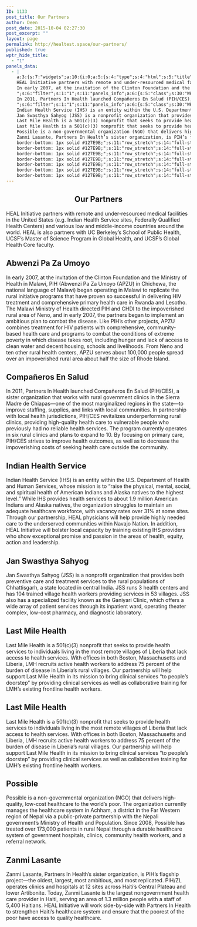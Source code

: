 ```yaml
---
ID: 1133
post_title: Our Partners
author: Deen
post_date: 2015-10-04 02:27:30
post_excerpt: ""
layout: page
permalink: http://healtest.space/our-partners/
published: true
wptr_hide_title:
  - "1"
panels_data:
  - |
    a:3:{s:7:"widgets";a:10:{i:0;a:5:{s:4:"type";s:4:"html";s:5:"title";s:0:"";s:4:"text";s:446:"<h2 style="text-align: center;">Our Partners</h2>
    HEAL Initiative partners with remote and under-resourced medical facilities in the United States (e.g. Indian Health Service sites, Federally Qualified Health Centers) and various low and middle-income countries around the world. HEAL is also partners with UC Berkeley’s School of Public Health, UCSF’s Master of Science Program in Global Health, and UCSF’s Global Health Core faculty.";s:6:"filter";s:1:"1";s:11:"panels_info";a:5:{s:5:"class";s:30:"WP_Widget_Black_Studio_TinyMCE";s:4:"grid";i:0;s:4:"cell";i:0;s:2:"id";i:0;s:5:"style";a:4:{s:10:"widget_css";s:13:"padding: 10%;";s:10:"background";s:7:"#f2f2f2";s:27:"background_image_attachment";b:0;s:18:"background_display";s:4:"tile";}}}i:1;a:5:{s:4:"type";s:4:"html";s:5:"title";s:0:"";s:4:"text";s:0:"";s:6:"filter";s:1:"1";s:11:"panels_info";a:6:{s:5:"class";s:30:"WP_Widget_Black_Studio_TinyMCE";s:3:"raw";b:0;s:4:"grid";i:0;s:4:"cell";i:1;s:2:"id";i:1;s:5:"style";a:3:{s:10:"widget_css";s:18:"min-height: 400px;";s:27:"background_image_attachment";i:1134;s:18:"background_display";s:5:"cover";}}}i:2;a:5:{s:4:"type";s:4:"html";s:5:"title";s:0:"";s:4:"text";s:1032:"<h2>Abwenzi Pa Za Umoyo</h2>
    In early 2007, at the invitation of the Clinton Foundation and the Ministry of Health in Malawi, PIH (Abwenzi Pa Za Umoyo (APZU) in Chichewa, the national language of Malawi) began operating in Malawi to replicate the rural initiative programs that have proven so successful in delivering HIV treatment and comprehensive primary health care in Rwanda and Lesotho. The Malawi Ministry of Health directed PIH and CHDI to the impoverished rural area of Neno, and in early 2007, the partners began to implement an ambitious plan to combat the disease. Like PIH’s other projects, APZU combines treatment for HIV patients with comprehensive, community-based health care and programs to combat the conditions of extreme poverty in which disease takes root, including hunger and lack of access to clean water and decent housing, schools and livelihoods. From Neno and ten other rural health centers, APZU serves about 100,000 people spread over an impoverished rural area about half the size of Rhode Island.
    ";s:6:"filter";s:1:"1";s:11:"panels_info";a:6:{s:5:"class";s:30:"WP_Widget_Black_Studio_TinyMCE";s:3:"raw";b:0;s:4:"grid";i:1;s:4:"cell";i:1;s:2:"id";i:2;s:5:"style";a:1:{s:18:"background_display";s:4:"tile";}}}i:3;a:5:{s:4:"type";s:4:"html";s:5:"title";s:0:"";s:4:"text";s:760:"<h2>Compañeros En Salud</h2>
    In 2011, Partners In Health launched Compañeros En Salud (PIH/CES), a sister organization that works with rural government clinics in the Sierra Madre de Chiapas—one of the most marginalized regions in the state—to improve staffing, supplies, and links with local communities. In partnership with local health jurisdictions, PIH/CES revitalizes underperforming rural clinics, providing high-quality health care to vulnerable people who previously had no reliable health services. The program currently operates in six rural clinics and plans to expand to 10. By focusing on primary care, PIH/CES strives to improve health outcomes, as well as to decrease the impoverishing costs of seeking health care outside the community.
    ";s:6:"filter";s:1:"1";s:11:"panels_info";a:6:{s:5:"class";s:30:"WP_Widget_Black_Studio_TinyMCE";s:3:"raw";b:0;s:4:"grid";i:2;s:4:"cell";i:1;s:2:"id";i:3;s:5:"style";a:1:{s:18:"background_display";s:4:"tile";}}}i:4;a:5:{s:4:"type";s:4:"html";s:5:"title";s:0:"";s:4:"text";s:800:"<h2>Indian Health Service</h2>
    Indian Health Service (IHS) is an entity within the U.S. Department of Health and Human Services, whose mission is to “raise the physical, mental, social, and spiritual health of American Indians and Alaska natives to the highest level.” While IHS provides health services to about 1.9 million American Indians and Alaska natives, the organization struggles to maintain an adequate healthcare workforce, with vacancy rates over 31% at some sites. Through our partnership, HEAL physicians will help provide highly needed care to the underserved communities within Navajo Nation. In addition, HEAL Initiative will bolster local capacity by training existing IHS providers who show exceptional promise and passion in the areas of health, equity, action and leadership.";s:6:"filter";s:1:"1";s:11:"panels_info";a:6:{s:5:"class";s:30:"WP_Widget_Black_Studio_TinyMCE";s:3:"raw";b:0;s:4:"grid";i:3;s:4:"cell";i:1;s:2:"id";i:4;s:5:"style";a:1:{s:18:"background_display";s:4:"tile";}}}i:5;a:5:{s:4:"type";s:4:"html";s:5:"title";s:0:"";s:4:"text";s:533:"<h2>Jan Swasthya Sahyog</h2>
    Jan Swasthya Sahyog (JSS) is a nonprofit organization that provides both preventive care and treatment services to the rural populations of Chhattisgarh, a state located in central India. JSS runs 3 health centers and has 104 trained village health workers providing services in 53 villages. JSS also has a specialized facility known as the Ganiyari Clinic, which offers a wide array of patient services through its inpatient ward, operating theater complex, low-cost pharmacy, and diagnostic laboratory.";s:6:"filter";s:1:"1";s:11:"panels_info";a:6:{s:5:"class";s:30:"WP_Widget_Black_Studio_TinyMCE";s:3:"raw";b:0;s:4:"grid";i:4;s:4:"cell";i:1;s:2:"id";i:5;s:5:"style";a:1:{s:18:"background_display";s:4:"tile";}}}i:6;a:5:{s:4:"type";s:4:"html";s:5:"title";s:0:"";s:4:"text";s:606:"<h2>Last Mile Health</h2>
    Last Mile Health is a 501(c)(3) nonprofit that seeks to provide health services to individuals living in the most remote villages of Liberia that lack access to health services. With offices in both Boston, Massachusetts and Liberia, LMH recruits active health workers to address 75 percent of the burden of disease in Liberia’s rural villages. Our partnership will help support Last Mile Health in its mission to bring clinical services “to people’s doorstep” by providing clinical services as well as collaborative training for LMH’s existing frontline health workers.";s:6:"filter";s:1:"1";s:11:"panels_info";a:6:{s:5:"class";s:30:"WP_Widget_Black_Studio_TinyMCE";s:3:"raw";b:0;s:4:"grid";i:5;s:4:"cell";i:1;s:2:"id";i:6;s:5:"style";a:1:{s:18:"background_display";s:4:"tile";}}}i:7;a:5:{s:4:"type";s:4:"html";s:5:"title";s:0:"";s:4:"text";s:606:"<h2>Last Mile Health</h2>
    Last Mile Health is a 501(c)(3) nonprofit that seeks to provide health services to individuals living in the most remote villages of Liberia that lack access to health services. With offices in both Boston, Massachusetts and Liberia, LMH recruits active health workers to address 75 percent of the burden of disease in Liberia’s rural villages. Our partnership will help support Last Mile Health in its mission to bring clinical services “to people’s doorstep” by providing clinical services as well as collaborative training for LMH’s existing frontline health workers.";s:6:"filter";s:1:"1";s:11:"panels_info";a:6:{s:5:"class";s:30:"WP_Widget_Black_Studio_TinyMCE";s:3:"raw";b:0;s:4:"grid";i:6;s:4:"cell";i:1;s:2:"id";i:7;s:5:"style";a:1:{s:18:"background_display";s:4:"tile";}}}i:8;a:5:{s:4:"type";s:4:"html";s:5:"title";s:0:"";s:4:"text";s:541:"<h2>Possible</h2>
    Possible is a non-governmental organization (NGO) that delivers high-quality, low-cost healthcare to the world’s poor. The organization currently manages the healthcare system in Achham, a district in the Far Western region of Nepal via a public-private partnership with the Nepali government’s Ministry of Health and Population. Since 2008, Possible has treated over 173,000 patients in rural Nepal through a durable healthcare system of government hospitals, clinics, community health workers, and a referral network.";s:6:"filter";s:1:"1";s:11:"panels_info";a:6:{s:5:"class";s:30:"WP_Widget_Black_Studio_TinyMCE";s:3:"raw";b:0;s:4:"grid";i:7;s:4:"cell";i:1;s:2:"id";i:8;s:5:"style";a:1:{s:18:"background_display";s:4:"tile";}}}i:9;a:5:{s:4:"type";s:4:"html";s:5:"title";s:0:"";s:4:"text";s:605:"<h2>Zanmi Lasante</h2>
    Zanmi Lasante, Partners In Health’s sister organization, is PIH’s flagship project—the oldest, largest, most ambitious, and most replicated. PIH/ZL operates clinics and hospitals at 12 sites across Haiti’s Central Plateau and lower Artibonite. Today, Zanmi Lasante is the largest nongovernment health care provider in Haiti, serving an area of 1.3 million people with a staff of 5,400 Haitians. HEAL Initiative will work side-by-side with Partners In Health to strengthen Haiti’s healthcare system and ensure that the poorest of the poor have access to quality healthcare.";s:6:"filter";s:1:"1";s:11:"panels_info";a:6:{s:5:"class";s:30:"WP_Widget_Black_Studio_TinyMCE";s:3:"raw";b:0;s:4:"grid";i:8;s:4:"cell";i:1;s:2:"id";i:9;s:5:"style";a:1:{s:18:"background_display";s:4:"tile";}}}}s:5:"grids";a:9:{i:0;a:2:{s:5:"cells";i:2;s:5:"style";a:3:{s:11:"row_stretch";s:14:"full-stretched";s:10:"background";s:7:"#ffffff";s:18:"background_display";s:4:"tile";}}i:1;a:2:{s:5:"cells";i:2;s:5:"style";a:4:{s:7:"row_css";s:64:"border-top: 1px solid #127E9B;
    border-bottom: 1px solid #127E9B;";s:11:"row_stretch";s:14:"full-stretched";s:10:"background";s:7:"#f2f2f2";s:18:"background_display";s:4:"tile";}}i:2;a:2:{s:5:"cells";i:2;s:5:"style";a:4:{s:7:"row_css";s:64:"border-top: 1px solid #127E9B;
    border-bottom: 1px solid #127E9B;";s:11:"row_stretch";s:14:"full-stretched";s:10:"background";s:7:"#f2f2f2";s:18:"background_display";s:4:"tile";}}i:3;a:2:{s:5:"cells";i:2;s:5:"style";a:4:{s:7:"row_css";s:64:"border-top: 1px solid #127E9B;
    border-bottom: 1px solid #127E9B;";s:11:"row_stretch";s:14:"full-stretched";s:10:"background";s:7:"#f2f2f2";s:18:"background_display";s:4:"tile";}}i:4;a:2:{s:5:"cells";i:2;s:5:"style";a:4:{s:7:"row_css";s:64:"border-top: 1px solid #127E9B;
    border-bottom: 1px solid #127E9B;";s:11:"row_stretch";s:14:"full-stretched";s:10:"background";s:7:"#f2f2f2";s:18:"background_display";s:4:"tile";}}i:5;a:2:{s:5:"cells";i:2;s:5:"style";a:4:{s:7:"row_css";s:64:"border-top: 1px solid #127E9B;
    border-bottom: 1px solid #127E9B;";s:11:"row_stretch";s:14:"full-stretched";s:10:"background";s:7:"#f2f2f2";s:18:"background_display";s:4:"tile";}}i:6;a:2:{s:5:"cells";i:2;s:5:"style";a:3:{s:11:"row_stretch";s:14:"full-stretched";s:10:"background";s:7:"#f2f2f2";s:18:"background_display";s:4:"tile";}}i:7;a:2:{s:5:"cells";i:2;s:5:"style";a:4:{s:7:"row_css";s:64:"border-top: 1px solid #127E9B;
    border-bottom: 1px solid #127E9B;";s:11:"row_stretch";s:14:"full-stretched";s:10:"background";s:7:"#f2f2f2";s:18:"background_display";s:4:"tile";}}i:8;a:2:{s:5:"cells";i:2;s:5:"style";a:4:{s:7:"row_css";s:64:"border-top: 1px solid #127E9B;
    border-bottom: 1px solid #127E9B;";s:11:"row_stretch";s:14:"full-stretched";s:10:"background";s:7:"#f2f2f2";s:18:"background_display";s:4:"tile";}}}s:10:"grid_cells";a:18:{i:0;a:2:{s:4:"grid";i:0;s:6:"weight";d:0.540909090908999967695081068086437880992889404296875;}i:1;a:2:{s:4:"grid";i:0;s:6:"weight";d:0.459090909090999976793767700655735097825527191162109375;}i:2;a:2:{s:4:"grid";i:1;s:6:"weight";d:0.2568181818179999797990831211791373789310455322265625;}i:3;a:2:{s:4:"grid";i:1;s:6:"weight";d:0.7431818181820000202009168788208626210689544677734375;}i:4;a:2:{s:4:"grid";i:2;s:6:"weight";d:0.2568181818179999797990831211791373789310455322265625;}i:5;a:2:{s:4:"grid";i:2;s:6:"weight";d:0.7431818181820000202009168788208626210689544677734375;}i:6;a:2:{s:4:"grid";i:3;s:6:"weight";d:0.2568181818179999797990831211791373789310455322265625;}i:7;a:2:{s:4:"grid";i:3;s:6:"weight";d:0.7431818181820000202009168788208626210689544677734375;}i:8;a:2:{s:4:"grid";i:4;s:6:"weight";d:0.2568181818179999797990831211791373789310455322265625;}i:9;a:2:{s:4:"grid";i:4;s:6:"weight";d:0.7431818181820000202009168788208626210689544677734375;}i:10;a:2:{s:4:"grid";i:5;s:6:"weight";d:0.2568181818179999797990831211791373789310455322265625;}i:11;a:2:{s:4:"grid";i:5;s:6:"weight";d:0.7431818181820000202009168788208626210689544677734375;}i:12;a:2:{s:4:"grid";i:6;s:6:"weight";d:0.2568181818179999797990831211791373789310455322265625;}i:13;a:2:{s:4:"grid";i:6;s:6:"weight";d:0.7431818181820000202009168788208626210689544677734375;}i:14;a:2:{s:4:"grid";i:7;s:6:"weight";d:0.2568181818179999797990831211791373789310455322265625;}i:15;a:2:{s:4:"grid";i:7;s:6:"weight";d:0.7431818181820000202009168788208626210689544677734375;}i:16;a:2:{s:4:"grid";i:8;s:6:"weight";d:0.2568181818179999797990831211791373789310455322265625;}i:17;a:2:{s:4:"grid";i:8;s:6:"weight";d:0.7431818181820000202009168788208626210689544677734375;}}}
---
```

<h2 style="text-align: center;">Our Partners</h2>
HEAL Initiative&nbsp;partners with&nbsp;remote and under-resourced medical facilities in the United States (e.g. Indian Health Service sites, Federally Qualified Health Centers)&nbsp;and various low and middle-income countries around&nbsp;the world. HEAL is also partners with&nbsp;UC Berkeley’s School of Public Health, UCSF’s Master of Science Program in Global Health, and UCSF’s Global Health Core faculty.&nbsp;<h2>Abwenzi Pa Za Umoyo</h2>
In early 2007, at the invitation of the Clinton Foundation and the Ministry of Health in Malawi, PIH (Abwenzi Pa Za Umoyo (APZU) in Chichewa, the national language of Malawi) began operating in Malawi to replicate the rural initiative programs that have proven so successful in delivering HIV treatment and comprehensive primary health care in Rwanda and Lesotho. The Malawi Ministry of Health directed PIH and CHDI to the impoverished rural area of Neno, and in early 2007, the partners began to implement an ambitious plan to combat the disease. Like PIH’s other projects, APZU combines treatment for HIV patients with comprehensive, community-based health care and programs to combat the conditions of extreme poverty in which disease takes root, including hunger and lack of access to clean water and decent housing, schools and livelihoods. From Neno and ten other rural health centers, APZU serves about 100,000 people spread over an impoverished rural area about half the size of Rhode Island.
&nbsp;<h2>Compañeros En Salud</h2>
In 2011, Partners In Health launched Compañeros En Salud (PIH/CES), a sister organization that works with rural government clinics in the Sierra Madre de Chiapas—one of the most marginalized regions in the state—to improve staffing, supplies, and links with local communities. In partnership with local health jurisdictions, PIH/CES revitalizes underperforming rural clinics, providing high-quality health care to vulnerable people who previously had no reliable health services. The program currently operates in six rural clinics and plans to expand to 10. By focusing on primary care, PIH/CES strives to improve health outcomes, as well as to decrease the impoverishing costs of seeking health care outside the community.
&nbsp;<h2>Indian Health Service</h2>
Indian Health Service (IHS) is an entity within the U.S. Department of Health and Human Services, whose mission is to “raise the physical, mental, social, and spiritual health of American Indians and Alaska natives to the highest level.” While IHS provides health services to about 1.9 million American Indians and Alaska natives, the organization struggles to maintain an adequate healthcare workforce, with vacancy rates over 31% at some sites. Through our partnership, HEAL physicians will help provide highly needed care to the underserved communities within Navajo Nation. In addition, HEAL Initiative will bolster local capacity by training existing IHS providers who show exceptional promise and passion in the areas of health, equity, action and leadership.&nbsp;<h2>Jan Swasthya Sahyog</h2>
Jan Swasthya Sahyog (JSS) is a nonprofit organization that provides both preventive care and treatment services to the rural populations of Chhattisgarh, a state located in central India. JSS runs 3 health centers and has 104 trained village health workers providing services in 53 villages. JSS also has a specialized facility known as the Ganiyari Clinic, which offers a wide array of patient services through its inpatient ward, operating theater complex, low-cost pharmacy, and diagnostic laboratory.&nbsp;<h2>Last Mile Health</h2>
Last Mile Health is a 501(c)(3) nonprofit that seeks to provide health services to individuals living in the most remote villages of Liberia that lack access to health services. With offices in both Boston, Massachusetts and Liberia, LMH recruits active health workers to address 75 percent of the burden of disease in Liberia’s rural villages. Our partnership will help support Last Mile Health in its mission to bring clinical services “to people’s doorstep” by providing clinical services as well as collaborative training for LMH’s existing frontline health workers.&nbsp;<h2>Last Mile Health</h2>
Last Mile Health is a 501(c)(3) nonprofit that seeks to provide health services to individuals living in the most remote villages of Liberia that lack access to health services. With offices in both Boston, Massachusetts and Liberia, LMH recruits active health workers to address 75 percent of the burden of disease in Liberia’s rural villages. Our partnership will help support Last Mile Health in its mission to bring clinical services “to people’s doorstep” by providing clinical services as well as collaborative training for LMH’s existing frontline health workers.&nbsp;<h2>Possible</h2>
Possible is a non-governmental organization (NGO) that delivers high-quality, low-cost healthcare to the world’s poor. The organization currently manages the healthcare system in Achham, a district in the Far Western region of Nepal via a public-private partnership with the Nepali government’s Ministry of Health and Population. Since 2008, Possible has treated over 173,000 patients in rural Nepal through a durable healthcare system of government hospitals, clinics, community health workers, and a referral network.&nbsp;<h2>Zanmi Lasante</h2>
Zanmi Lasante, Partners In Health’s sister organization, is PIH’s flagship project—the oldest, largest, most ambitious, and most replicated. PIH/ZL operates clinics and hospitals at 12 sites across Haiti’s Central Plateau and lower Artibonite. Today, Zanmi Lasante is the largest nongovernment health care provider in Haiti, serving an area of 1.3 million people with a staff of 5,400 Haitians. HEAL Initiative will work side-by-side with Partners In Health to strengthen Haiti’s healthcare system and ensure that the poorest of the poor have access to quality healthcare.